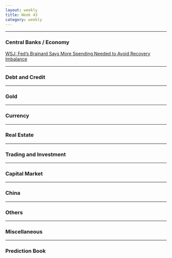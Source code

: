 ```yaml
---
layout: weekly
title: Week 43
category: weekly
---
```


---
### Central Banks / Economy

[WSJ: Fed’s Brainard Says More Spending Needed to Avoid Recovery Imbalance](
https://www.wsj.com/articles/feds-brainard-says-more-spending-needed-to-avoid-recovery-imbalance-11603284618)

---
### Debt and Credit

---
### Gold

---
### Currency

---
### Real Estate

---
### Trading and Investment

---
### Capital Market

---
### China

---
### Others

---
### Miscellaneous

---
### Prediction Book

